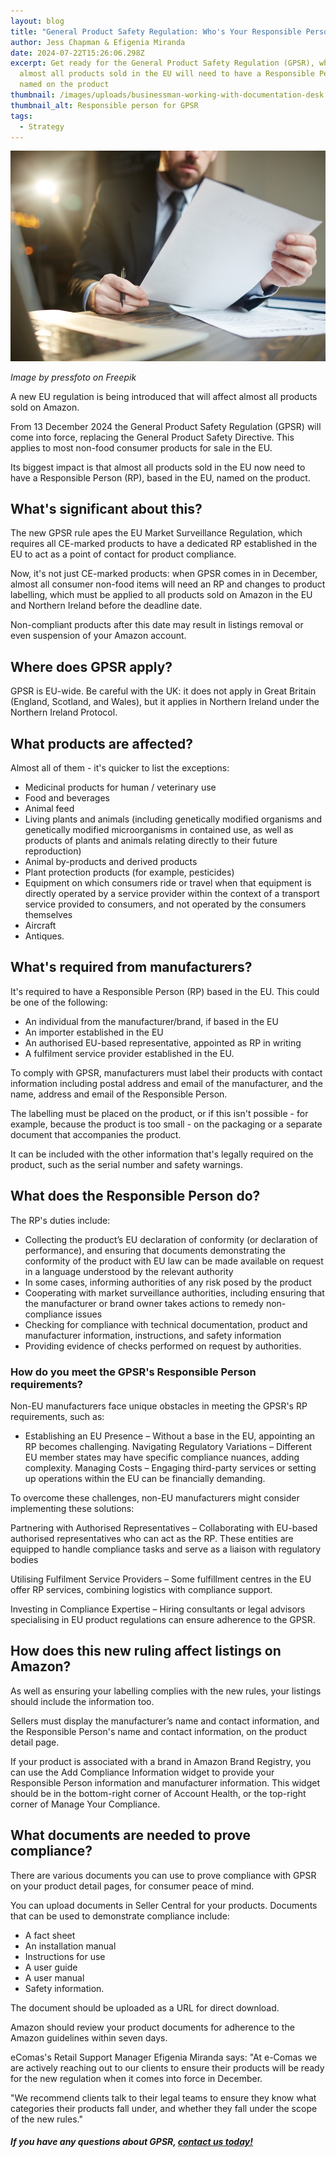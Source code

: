 ```yaml
---
layout: blog
title: "General Product Safety Regulation: Who's Your Responsible Person?"
author: Jess Chapman & Efigenia Miranda
date: 2024-07-22T15:26:06.298Z
excerpt: Get ready for the General Product Safety Regulation (GPSR), which means
  almost all products sold in the EU will need to have a Responsible Person
  named on the product
thumbnail: /images/uploads/businessman-working-with-documentation-desk.jpg
thumbnail_alt: Responsible person for GPSR
tags:
  - Strategy
---
```

<!--StartFragment-->

![Responsible person for GPSR](/images/uploads/businessman-working-with-documentation-desk.jpg "Responsible person for GPSR")

*Image by pressfoto on Freepik*

A new EU regulation is being introduced that will affect almost all products sold on Amazon. 

From 13 December 2024 the General Product Safety Regulation (GPSR) will come into force, replacing the General Product Safety Directive. This applies to most non-food consumer products for sale in the EU. 

Its biggest impact is that almost all products sold in the EU now need to have a Responsible Person (RP), based in the EU, named on the product. 

## What's significant about this?

The new GPSR rule apes the EU Market Surveillance Regulation, which requires all CE-marked products to have a dedicated RP established in the EU to act as a point of contact for product compliance. 

Now, it's not just CE-marked products: when GPSR comes in in December, almost all consumer non-food items will need an RP and changes to product labelling, which must be applied to all products sold on Amazon in the EU and Northern Ireland before the deadline date. 

Non-compliant products after this date may result in listings removal or even suspension of your Amazon account.

## Where does GPSR apply?

GPSR is EU-wide. Be careful with the UK: it does not apply in Great Britain (England, Scotland, and Wales), but it applies in Northern Ireland under the Northern Ireland Protocol.

## What products are affected? 

Almost all of them - it's quicker to list the exceptions:

* Medicinal products for human / veterinary use
* Food and beverages
* Animal feed
* Living plants and animals (including genetically modified organisms and genetically modified microorganisms in contained use, as well as products of plants and animals relating directly to their future reproduction)
* Animal by-products and derived products
* Plant protection products (for example, pesticides)
* Equipment on which consumers ride or travel when that equipment is directly operated by a service provider within the context of a transport service provided to consumers, and not operated by the consumers themselves
* Aircraft
* Antiques.

## What's required from manufacturers? 

It's required to have a Responsible Person (RP) based in the EU. This could be one of the following:

* An individual from the manufacturer/brand, if based in the EU
* An importer established in the EU
* An authorised EU-based representative, appointed as RP in writing 
* A fulfilment service provider established in the EU.

To comply with GPSR, manufacturers must label their products with contact information including postal address and email of the manufacturer, and the name, address and email of the Responsible Person. 

The labelling must be placed on the product, or if this isn't possible - for example, because the product is too small - on the packaging or a separate document that accompanies the product. 

It can be included with the other information that's legally required on the product, such as the serial number and safety warnings. 

## What does the Responsible Person do? 

The RP's duties include:

* Collecting the product’s EU declaration of conformity (or declaration of performance), and ensuring that documents demonstrating the conformity of the product with EU law can be made available on request in a language understood by the relevant authority
* In some cases, informing authorities of any risk posed by the product
* Cooperating with market surveillance authorities, including ensuring that the manufacturer or brand owner takes actions to remedy non-compliance issues 
* Checking for compliance with technical documentation, product and manufacturer information, instructions, and safety information
* Providing evidence of checks performed on request by authorities.

### How do you meet the GPSR's Responsible Person requirements?

Non-EU manufacturers face unique obstacles in meeting the GPSR's RP requirements, such as:

* Establishing an EU Presence – Without a base in the EU, appointing an RP becomes challenging.
Navigating Regulatory Variations – Different EU member states may have specific compliance nuances, adding complexity.
Managing Costs – Engaging third-party services or setting up operations within the EU can be financially demanding.

To overcome these challenges, non-EU manufacturers might consider implementing these solutions:

Partnering with Authorised Representatives – Collaborating with EU-based authorised representatives who can act as the RP. These entities are equipped to handle compliance tasks and serve as a liaison with regulatory bodies

Utilising Fulfilment Service Providers – Some fulfillment centres in the EU offer RP services, combining logistics with compliance support.

Investing in Compliance Expertise – Hiring consultants or legal advisors specialising in EU product regulations can ensure adherence to the GPSR.

## How does this new ruling affect listings on Amazon?

As well as ensuring your labelling complies with the new rules, your listings should include the information too. 

Sellers must display the manufacturer’s name and contact information, and the Responsible Person's name and contact information, on the product detail page.

If your product is associated with a brand in Amazon Brand Registry, you can use the Add Compliance Information widget to provide your Responsible Person information and manufacturer information. This widget should be in the bottom-right corner of Account Health, or the top-right corner of Manage Your Compliance.

## What documents are needed to prove compliance? 

There are various documents you can use to prove compliance with GPSR on your product detail pages, for consumer peace of mind. 

You can upload documents in Seller Central for your products. Documents that can be used to demonstrate compliance include:

* A fact sheet
* An installation manual
* Instructions for use
* A user guide
* A user manual 
* Safety information. 

The document should be uploaded as a URL for direct download.

Amazon should review your product documents for adherence to the Amazon guidelines within seven days. 

eComas's Retail Support Manager Efigenia Miranda says: "At e-Comas we are actively reaching out to our clients to ensure their products will be ready for the new regulation when it comes into force in December.

"We recommend clients talk to their legal teams to ensure they know what categories their products fall under, and whether they fall under the scope of the new rules."

##### If you have any questions about GPSR, [contact us today!](https://e-comas.com/contact.html)

<!--EndFragment-->